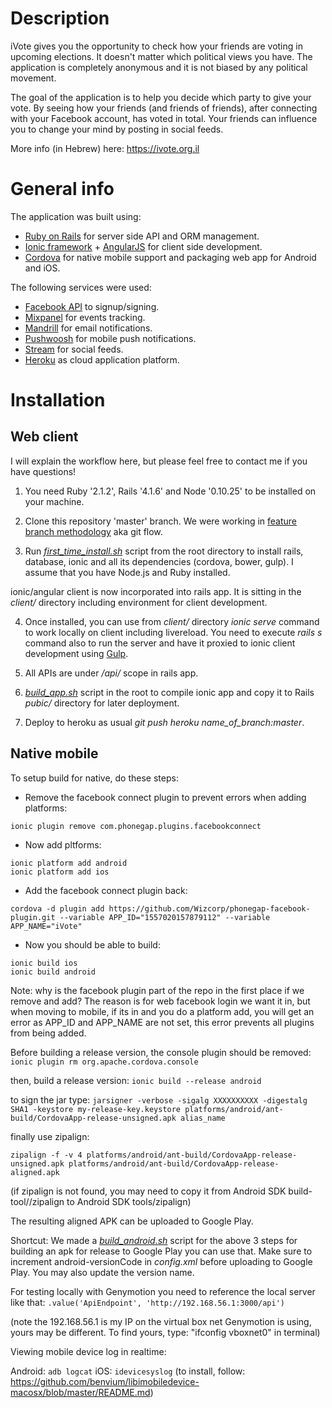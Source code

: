 # Description

iVote gives you the opportunity to check how your friends are voting in upcoming elections. It doesn't matter which political views you have. The application is completely anonymous and it is not biased by any political movement.

The goal of the application is to help you decide which party to give your vote. By seeing how your friends (and friends of friends), after connecting with your Facebook account, has voted in total. Your friends can influence you to change your mind by posting in social feeds.

More info (in Hebrew) here: https://ivote.org.il

# General info

The application was built using:
- [Ruby on Rails](http://rubyonrails.org) for server side API and ORM management.
- [Ionic framework](http://ionicframework.com) + [AngularJS](https://angularjs.org) for client side development.
- [Cordova](https://cordova.apache.org) for native mobile support and packaging web app for Android and iOS.

The following services were used:
- [Facebook API](https://developers.facebook.com/docs/graph-api/) to signup/signing.
- [Mixpanel](https://mixpanel.com) for events tracking.
- [Mandrill](https://mandrill.com) for email notifications.
- [Pushwoosh](https://www.pushwoosh.com) for mobile push notifications.
- [Stream](http://getstream.io) for social feeds.
- [Heroku](https://www.heroku.com) as cloud application platform.


# Installation

## Web client

I will explain the workflow here, but please feel free to contact me if you have questions!

1. You need Ruby '2.1.2', Rails '4.1.6' and Node '0.10.25' to be installed on your machine.

2. Clone this repository 'master' branch. We were working in [feature branch methodology](http://nvie.com/posts/a-successful-git-branching-model/) aka git flow.

3.  Run *[first_time_install.sh](https://github.com/virtser/ivote/blob/master/first_time_install.sh)* script from the root directory to install rails, database, ionic and all its dependencies (cordova, bower, gulp). I assume that you have Node.js and Ruby installed. 

ionic/angular client is now incorporated into rails app.
It is sitting in the *client/* directory including environment for client development.

4. Once installed, you can use from *client/* directory *ionic serve* command to work locally on client including livereload. You need to execute *rails s* command also to run the server and have it proxied to ionic client development using [Gulp](http://gulpjs.com/).

5. All APIs are under */api/* scope in rails app.

6. *[build_app.sh](https://github.com/virtser/ivote/blob/master/build_cient.sh)* script in the root to compile ionic app and copy it to Rails *pubic/* directory for later deployment.

7. Deploy to heroku as usual *git push heroku name_of_branch:master*.


## Native mobile

To setup build for native, do these steps:

* Remove the facebook connect plugin to prevent errors when adding platforms:

``` ionic plugin remove com.phonegap.plugins.facebookconnect ```

* Now add pltforms:

```
ionic platform add android
ionic platform add ios
```

* Add the facebook connect plugin back:

``` 
cordova -d plugin add https://github.com/Wizcorp/phonegap-facebook-plugin.git --variable APP_ID="1557020157879112" --variable APP_NAME="iVote" 
```

* Now you should be able to build:

```
ionic build ios
ionic build android
```

Note: why is the facebook plugin part of the repo in the first place if we remove and add?
The reason is for web facebook login we want it in, but when moving to mobile, if its in and you do a platform add, you will get an error as APP_ID and APP_NAME are not set, this error prevents all plugins from being added.


Before building a release version, the console plugin should be removed:
``` ionic plugin rm org.apache.cordova.console ```

then, build a release version:
``` ionic build --release android ```

to sign the jar type:
``` jarsigner -verbose -sigalg XXXXXXXXXX -digestalg SHA1 -keystore my-release-key.keystore platforms/android/ant-build/CordovaApp-release-unsigned.apk alias_name ```

finally use zipalign:

``` zipalign -f -v 4 platforms/android/ant-build/CordovaApp-release-unsigned.apk platforms/android/ant-build/CordovaApp-release-aligned.apk ```

(if zipalign is not found, you may need to copy it from Android SDK build-tool/<version>/zipalign to Android SDK tools/zipalign)

The resulting aligned APK can be uploaded to Google Play.

Shortcut: 
We made a *[build_android.sh](https://github.com/virtser/ivote/blob/master/client/build_android.sh)* script for the above 3 steps for building an apk for release to Google Play
you can use that. Make sure to increment android-versionCode in *config.xml* before uploading to Google Play. You may also update the version name.

For testing locally with Genymotion you need to reference the local server like that:
``` .value('ApiEndpoint', 'http://192.168.56.1:3000/api') ```

(note the 192.168.56.1 is my IP on the virtual box net Genymotion is using, yours may be different. To find yours, type: "ifconfig vboxnet0" in terminal)

Viewing mobile device log in realtime:

Android: ``` adb logcat ```
iOS: ``` idevicesyslog ``` (to install, follow: https://github.com/benvium/libimobiledevice-macosx/blob/master/README.md)
